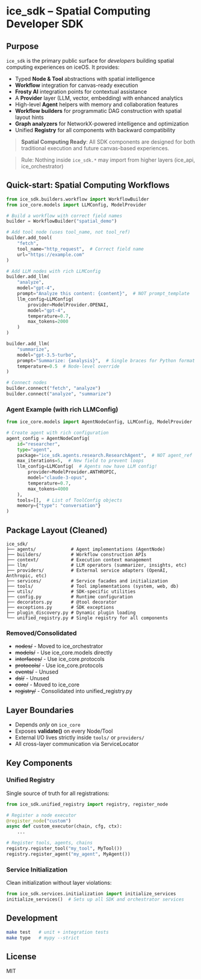 # ice_sdk – Spatial Computing Developer SDK

## Purpose
`ice_sdk` is the primary public surface for _developers_ building spatial computing experiences on iceOS.
It provides:
* Typed **Node & Tool** abstractions with spatial intelligence
* **Workflow** integration for canvas-ready execution  
* **Frosty AI** integration points for contextual assistance
* A **Provider** layer (LLM, vector, embedding) with enhanced analytics
* High-level **Agent** helpers with memory and collaboration features
* **Workflow builders** for programmatic DAG construction with spatial layout hints
* **Graph analyzers** for NetworkX-powered intelligence and optimization
* Unified **Registry** for all components with backward compatibility

> **Spatial Computing Ready**: All SDK components are designed for both traditional execution and future canvas-based experiences.

> Rule: Nothing inside `ice_sdk.*` may import from higher layers (ice_api, ice_orchestrator)

## Quick-start: Spatial Computing Workflows
```python
from ice_sdk.builders.workflow import WorkflowBuilder
from ice_core.models import LLMConfig, ModelProvider

# Build a workflow with correct field names
builder = WorkflowBuilder("spatial_demo")

# Add tool node (uses tool_name, not tool_ref)
builder.add_tool(
    "fetch", 
    tool_name="http_request",  # Correct field name
    url="https://example.com"
)

# Add LLM nodes with rich LLMConfig
builder.add_llm(
    "analyze", 
    model="gpt-4",
    prompt="Analyze this content: {content}",  # NOT prompt_template
    llm_config=LLMConfig(
        provider=ModelProvider.OPENAI,
        model="gpt-4",
        temperature=0.7,
        max_tokens=2000
    )
)

builder.add_llm(
    "summarize",
    model="gpt-3.5-turbo", 
    prompt="Summarize: {analysis}",  # Single braces for Python format
    temperature=0.5  # Node-level override
)

# Connect nodes
builder.connect("fetch", "analyze")
builder.connect("analyze", "summarize")
```

### Agent Example (with rich LLMConfig)
```python
from ice_core.models import AgentNodeConfig, LLMConfig, ModelProvider

# Create agent with rich configuration
agent_config = AgentNodeConfig(
    id="researcher",
    type="agent", 
    package="ice_sdk.agents.research.ResearchAgent",  # NOT agent_ref
    max_iterations=5,  # New field to prevent loops
    llm_config=LLMConfig(  # Agents now have LLM config!
        provider=ModelProvider.ANTHROPIC,
        model="claude-3-opus",
        temperature=0.7,
        max_tokens=4000
    ),
    tools=[],  # List of ToolConfig objects
    memory={"type": "conversation"}
)
```

## Package Layout (Cleaned)

```
ice_sdk/
├── agents/             # Agent implementations (AgentNode)
├── builders/           # Workflow construction APIs
├── context/            # Execution context management
├── llm/                # LLM operators (summarizer, insights, etc)
├── providers/          # External service adapters (OpenAI, Anthropic, etc)
├── services/           # Service facades and initialization
├── tools/              # Tool implementations (system, web, db)
├── utils/              # SDK-specific utilities
├── config.py           # Runtime configuration
├── decorators.py       # @tool decorator
├── exceptions.py       # SDK exceptions
├── plugin_discovery.py # Dynamic plugin loading
└── unified_registry.py # Single registry for all components
```

### Removed/Consolidated
- ~~nodes/~~ - Moved to ice_orchestrator
- ~~models/~~ - Use ice_core.models directly
- ~~interfaces/~~ - Use ice_core.protocols
- ~~protocols/~~ - Use ice_core.protocols
- ~~events/~~ - Unused
- ~~dsl/~~ - Unused
- ~~core/~~ - Moved to ice_core
- ~~registry/~~ - Consolidated into unified_registry.py

## Layer Boundaries
* Depends _only_ on `ice_core`
* Exposes **validate()** on every Node/Tool
* External I/O lives strictly inside `tools/` or `providers/`
* All cross-layer communication via ServiceLocator

## Key Components

### Unified Registry
Single source of truth for all registrations:
```python
from ice_sdk.unified_registry import registry, register_node

# Register a node executor
@register_node("custom")
async def custom_executor(chain, cfg, ctx):
    ...

# Register tools, agents, chains
registry.register_tool("my_tool", MyTool())
registry.register_agent("my_agent", MyAgent())
```

### Service Initialization
Clean initialization without layer violations:
```python
from ice_sdk.services.initialization import initialize_services
initialize_services()  # Sets up all SDK and orchestrator services
```

## Development
```bash
make test   # unit + integration tests
make type   # mypy --strict
```

## License
MIT 